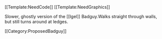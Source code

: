 [[Template:NeedCode]]
[[Template:NeedGraphics]]

Slower, ghostly version of the [[Igel]] Badguy.Walks straight through walls, but still turns around at ledges.

[[Category:ProposedBadguy]]

